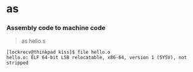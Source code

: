 # as

### Assembly code to machine code

> as hello.s

```
[lockrecv@thinkpad kiss]$ file hello.o
hello.o: ELF 64-bit LSB relocatable, x86-64, version 1 (SYSV), not stripped
```
